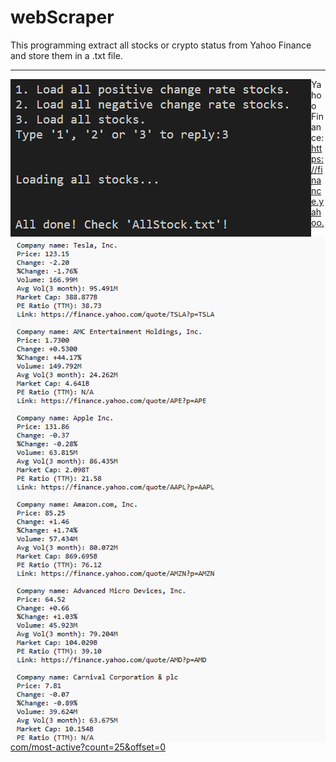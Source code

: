 # webScraper
This programming extract all stocks or crypto status from Yahoo Finance and store them in a .txt file. 
<hr>
<img align="left" alt="scrp" src="images/ter.png" />
<img align="left" alt="allstock" src="images/allstock.png" />

Yahoo Finance: https://finance.yahoo.com/most-active?count=25&offset=0
